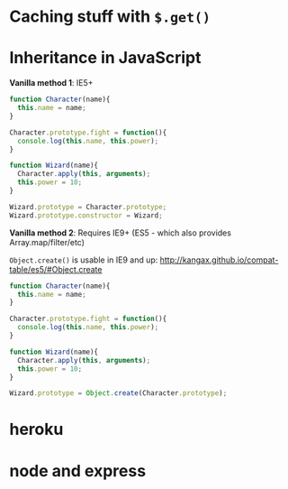 # Caching stuff with `$.get()`

# Inheritance in JavaScript

**Vanilla method 1**: IE5+

```js
function Character(name){
  this.name = name;
}

Character.prototype.fight = function(){
  console.log(this.name, this.power);
}

function Wizard(name){
  Character.apply(this, arguments);
  this.power = 10;
}

Wizard.prototype = Character.prototype;
Wizard.prototype.constructor = Wizard;
```

**Vanilla method 2**: Requires IE9+ (ES5 - which also provides Array.map/filter/etc)

`Object.create()` is usable in IE9 and up: http://kangax.github.io/compat-table/es5/#Object.create

```js
function Character(name){
  this.name = name;
}

Character.prototype.fight = function(){
  console.log(this.name, this.power);
}

function Wizard(name){
  Character.apply(this, arguments);
  this.power = 10;
}

Wizard.prototype = Object.create(Character.prototype);
```

# heroku

# node and express